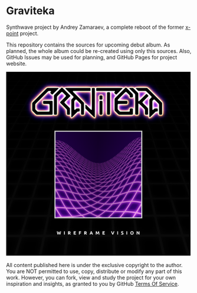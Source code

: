 # Graviteka
Synthwave project by Andrey Zamaraev, a complete reboot of the former [x-point](https://www.jamendo.com/artist/349326/x-point/albums) project.

This repository contains the sources for upcoming debut album. As planned, the whole album could be re-created using only this sources. Also, GitHub Issues may be used for planning, and GitHub Pages for project website.

<img alt="GRAVITEKA - Wireframe Vision" src="https://raw.githubusercontent.com/a5kin/graviteka/master/art/wireframe-vision-cover.png" width="500" />

All content published here is under the exclusive copyright to the author. You are NOT permitted to use, copy, distribute or modify any part of this work. However, you can fork, view and study the project for your own inspiration and insights, as granted to you by GitHub [Terms Of Service](https://help.github.com/articles/github-terms-of-service/#5-license-grant-to-other-users).

